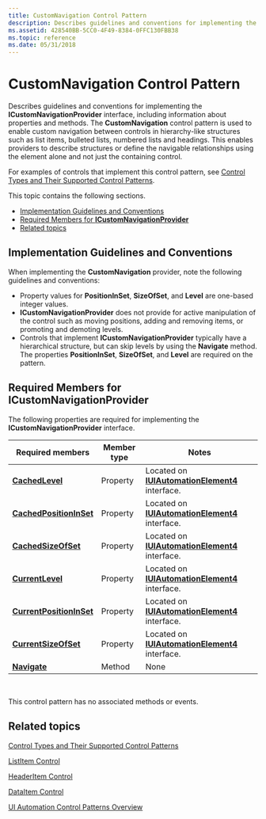 ```yaml
---
title: CustomNavigation Control Pattern
description: Describes guidelines and conventions for implementing the ICustomNavigationProvider interface, including information about properties and methods.
ms.assetid: 428540BB-5CC0-4F49-8384-0FFC130FBB38
ms.topic: reference
ms.date: 05/31/2018
---
```


# CustomNavigation Control Pattern

Describes guidelines and conventions for implementing the **ICustomNavigationProvider** interface, including information about properties and methods. The **CustomNavigation** control pattern is used to enable custom navigation between controls in hierarchy-like structures such as list items, bulleted lists, numbered lists and headings. This enables providers to describe structures or define the navigable relationships using the element alone and not just the containing control.

For examples of controls that implement this control pattern, see [Control Types and Their Supported Control Patterns](uiauto-controlpatternmapping.md).

This topic contains the following sections.

-   [Implementation Guidelines and Conventions](#implementation-guidelines-and-conventions)
-   [Required Members for **ICustomNavigationProvider**](#required-members-for-icustomnavigationprovider)
-   [Related topics](#related-topics)

## Implementation Guidelines and Conventions

When implementing the **CustomNavigation** provider, note the following guidelines and conventions:

-   Property values for **PositionInSet**, **SizeOfSet**, and **Level** are one-based integer values.
-   **ICustomNavigationProvider** does not provide for active manipulation of the control such as moving positions, adding and removing items, or promoting and demoting levels.
-   Controls that implement **ICustomNavigationProvider** typically have a hierarchical structure, but can skip levels by using the **Navigate** method. The properties **PositionInSet**, **SizeOfSet**, and **Level** are required on the pattern.

## Required Members for **ICustomNavigationProvider**

The following properties are required for implementing the **ICustomNavigationProvider** interface.



| Required members                                                                  | Member type | Notes                                                                               |
|-----------------------------------------------------------------------------------|-------------|-------------------------------------------------------------------------------------|
| [**CachedLevel**](/windows/desktop/api/UIAutomationClient/nf-uiautomationclient-iuiautomationelement4-get_cachedlevel)                   | Property    | Located on [**IUIAutomationElement4**](/windows/desktop/api/UIAutomationClient/nn-uiautomationclient-iuiautomationelement4) interface. |
| [**CachedPositionInSet**](/windows/desktop/api/UIAutomationClient/nf-uiautomationclient-iuiautomationelement4-get_cachedpositioninset)   | Property    | Located on [**IUIAutomationElement4**](/windows/desktop/api/UIAutomationClient/nn-uiautomationclient-iuiautomationelement4) interface. |
| [**CachedSizeOfSet**](/windows/desktop/api/UIAutomationClient/nf-uiautomationclient-iuiautomationelement4-get_cachedsizeofset)           | Property    | Located on [**IUIAutomationElement4**](/windows/desktop/api/UIAutomationClient/nn-uiautomationclient-iuiautomationelement4) interface. |
| [**CurrentLevel**](/windows/desktop/api/UIAutomationClient/nf-uiautomationclient-iuiautomationelement4-get_currentlevel)                 | Property    | Located on [**IUIAutomationElement4**](/windows/desktop/api/UIAutomationClient/nn-uiautomationclient-iuiautomationelement4) interface. |
| [**CurrentPositionInSet**](/windows/desktop/api/UIAutomationClient/nf-uiautomationclient-iuiautomationelement4-get_currentpositioninset) | Property    | Located on [**IUIAutomationElement4**](/windows/desktop/api/UIAutomationClient/nn-uiautomationclient-iuiautomationelement4) interface. |
| [**CurrentSizeOfSet**](/windows/desktop/api/UIAutomationClient/nf-uiautomationclient-iuiautomationelement4-get_currentsizeofset)         | Property    | Located on [**IUIAutomationElement4**](/windows/desktop/api/UIAutomationClient/nn-uiautomationclient-iuiautomationelement4) interface. |
| [**Navigate**](/windows/desktop/api/UIAutomationCore/nf-uiautomationcore-irawelementproviderfragment-navigate)                   | Method      | None                                                                                |



 

This control pattern has no associated methods or events.

## Related topics

<dl> <dt>

[Control Types and Their Supported Control Patterns](uiauto-controlpatternmapping.md)
</dt> <dt>

[ListItem Control](uiauto-supportlistitemcontroltype.md)
</dt> <dt>

[HeaderItem Control](uiauto-supportheaderitemcontroltype.md)
</dt> <dt>

[DataItem Control](uiauto-supportdataitemcontroltype.md)
</dt> <dt>

[UI Automation Control Patterns Overview](uiauto-controlpatternsoverview.md)
</dt> </dl>

 

 




